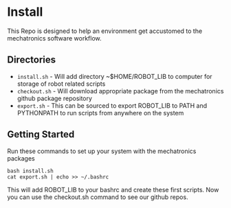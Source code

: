 # Install

This Repo is designed to help an environment get accustomed to the mechatronics software workflow. 

## Directories

- `install.sh` - Will add directory ~$HOME/ROBOT_LIB to computer for storage of robot related scripts
- `checkout.sh` - Will download appropriate package from the mechatronics github package repository
- `export.sh` - This can be sourced to export ROBOT_LIB to PATH and PYTHONPATH to run scripts from anywhere on the system

## Getting Started

Run these commands to set up your system with the mechatronics packages
    
    bash install.sh
    cat export.sh | echo >> ~/.bashrc

This will add ROBOT_LIB to your bashrc and create these first scripts.
Now you can use the checkout.sh command to see our github repos. 

